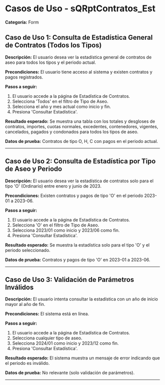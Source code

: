 # Casos de Uso - sQRptContratos_Est

**Categoría:** Form

## Caso de Uso 1: Consulta de Estadística General de Contratos (Todos los Tipos)

**Descripción:** El usuario desea ver la estadística general de contratos de aseo para todos los tipos y el periodo actual.

**Precondiciones:**
El usuario tiene acceso al sistema y existen contratos y pagos registrados.

**Pasos a seguir:**
1. El usuario accede a la página de Estadística de Contratos.
2. Selecciona 'Todos' en el filtro de Tipo de Aseo.
3. Selecciona el año y mes actual como inicio y fin.
4. Presiona 'Consultar Estadística'.

**Resultado esperado:**
Se muestra una tabla con los totales y desgloses de contratos, importes, cuotas normales, excedentes, contenedores, vigentes, cancelados, pagados y condonados para todos los tipos de aseo.

**Datos de prueba:**
Contratos de tipo O, H, C con pagos en el periodo actual.

---

## Caso de Uso 2: Consulta de Estadística por Tipo de Aseo y Periodo

**Descripción:** El usuario desea ver la estadística de contratos solo para el tipo 'O' (Ordinario) entre enero y junio de 2023.

**Precondiciones:**
Existen contratos y pagos de tipo 'O' en el periodo 2023-01 a 2023-06.

**Pasos a seguir:**
1. El usuario accede a la página de Estadística de Contratos.
2. Selecciona 'O' en el filtro de Tipo de Aseo.
3. Selecciona 2023/01 como inicio y 2023/06 como fin.
4. Presiona 'Consultar Estadística'.

**Resultado esperado:**
Se muestra la estadística solo para el tipo 'O' y el periodo seleccionado.

**Datos de prueba:**
Contratos y pagos de tipo 'O' en 2023-01 a 2023-06.

---

## Caso de Uso 3: Validación de Parámetros Inválidos

**Descripción:** El usuario intenta consultar la estadística con un año de inicio mayor al año de fin.

**Precondiciones:**
El sistema está en línea.

**Pasos a seguir:**
1. El usuario accede a la página de Estadística de Contratos.
2. Selecciona cualquier tipo de aseo.
3. Selecciona 2024/01 como inicio y 2023/12 como fin.
4. Presiona 'Consultar Estadística'.

**Resultado esperado:**
El sistema muestra un mensaje de error indicando que el periodo es inválido.

**Datos de prueba:**
No relevante (solo validación de parámetros).

---

